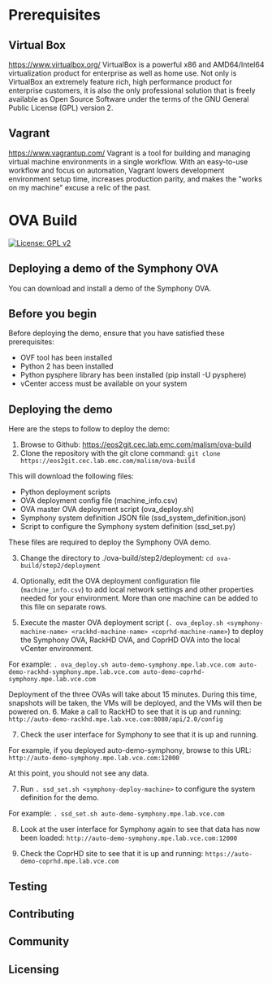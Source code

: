 # Prerequisites
## Virtual Box
https://www.virtualbox.org/
VirtualBox is a powerful x86 and AMD64/Intel64 virtualization product for enterprise as well as home use. Not only is VirtualBox an extremely feature rich, high performance product for enterprise customers, it is also the only professional solution that is freely available as Open Source Software under the terms of the GNU General Public License (GPL) version 2.

## Vagrant
https://www.vagrantup.com/
Vagrant is a tool for building and managing virtual machine environments in a single workflow. With an easy-to-use workflow and focus on automation, Vagrant lowers development environment setup time, increases production parity, and makes the "works on my machine" excuse a relic of the past.
	
# OVA Build
[![License: GPL v2](https://img.shields.io/badge/License-GPL%20v2-blue.svg)](https://img.shields.io/badge/License-GPL%20v2-blue.svg)

## Deploying a demo of the Symphony OVA 

You can download and install a demo of the Symphony OVA. 

## Before you begin

Before deploying the demo, ensure that you have satisfied these prerequisites:

- OVF tool has been installed
- Python 2 has been installed
- Python pysphere library has been installed (pip install -U pysphere)
- vCenter access must be available on your system

## Deploying the demo

Here are the steps to follow to deploy the demo: 

1. Browse to Github: https://eos2git.cec.lab.emc.com/malism/ova-build
2. Clone the repository with the git clone command: `git clone https://eos2git.cec.lab.emc.com/malism/ova-build`

  This will download the following files:
  - Python deployment scripts
  - OVA deployment config file (machine_info.csv)  
  - OVA master OVA deployment script (ova_deploy.sh)
  - Symphony system definition JSON file (ssd_system_definition.json) 
  - Script to configure the Symphony system definition (ssd_set.py)

  These files are required to deploy the Symphony OVA demo.

3. Change the directory to ./ova-build/step2/deployment: `cd ova-build/step2/deployment`
4. Optionally, edit the OVA deployment configuration file (`machine_info.csv`) to add local network settings and other properties needed for your environment. More than one machine can be added to this file on separate rows.

5. Execute the master OVA deployment script (`. ova_deploy.sh <symphony-machine-name> <rackhd-machine-name> <coprhd-machine-name>`) to deploy the Symphony OVA, RackHD OVA, and CoprHD OVA into the local vCenter environment.

  For example: `. ova_deploy.sh auto-demo-symphony.mpe.lab.vce.com auto-demo-rackhd-symphony.mpe.lab.vce.com auto-demo-coprhd-symphony.mpe.lab.vce.com`
  
  Deployment of the three OVAs will take about 15 minutes.  During this time, snapshots will be taken, the VMs will be deployed, and the VMs will then be powered on.
6. Make a call to RackHD to see that it is up and running: `http://auto-demo-rackhd.mpe.lab.vce.com:8080/api/2.0/config`

7. Check the user interface for Symphony to see that it is up and running. 
  
  For example, if you deployed auto-demo-symphony, browse to this URL: `http://auto-demo-symphony.mpe.lab.vce.com:12000`
 
  At this point, you should not see any data.

7. Run `. ssd_set.sh <symphony-deploy-machine>` to configure the system definition for the demo.

  For example: `. ssd_set.sh auto-demo-symphony.mpe.lab.vce.com`

8. Look at the user interface for Symphony again to see that data has now been loaded:  `http://auto-demo-symphony.mpe.lab.vce.com:12000` 

9. Check the CoprHD site to see that it is up and running: `https://auto-demo-coprhd.mpe.lab.vce.com`

## Testing
## Contributing
## Community
## Licensing
